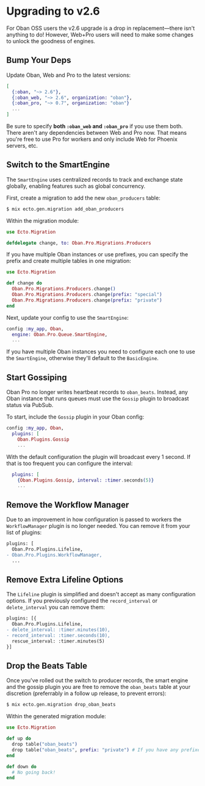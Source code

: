 # Upgrading to v2.6

For Oban OSS users the v2.6 upgrade is a drop in replacement—there isn't
anything to do! However, Web+Pro users will need to make some changes to unlock
the goodness of engines.

## Bump Your Deps

Update Oban, Web and Pro to the latest versions:

```elixir
[
  {:oban, "~> 2.6"},
  {:oban_web, "~> 2.6", organization: "oban"},
  {:oban_pro, "~> 0.7", organization: "oban"}
  ...
]
```

Be sure to specify **both `:oban_web` and `:oban_pro`** if you use them both.
There aren't any dependencies between Web and Pro now. That means you're free to
use Pro for workers and only include Web for Phoenix servers, etc.

## Switch to the SmartEngine

The `SmartEngine` uses centralized records to track and exchange state globally,
enabling features such as global concurrency.

First, create a migration to add the new `oban_producers` table:

```bash
$ mix ecto.gen.migration add_oban_producers
```

Within the migration module:

```elixir
use Ecto.Migration

defdelegate change, to: Oban.Pro.Migrations.Producers
```

If you have multiple Oban instances or use prefixes, you can specify the prefix
and create multiple tables in one migration:

```elixir
use Ecto.Migration

def change do
  Oban.Pro.Migrations.Producers.change()
  Oban.Pro.Migrations.Producers.change(prefix: "special")
  Oban.Pro.Migrations.Producers.change(prefix: "private")
end
```

Next, update your config to use the `SmartEngine`:

```elixir
config :my_app, Oban,
  engine: Oban.Pro.Queue.SmartEngine,
  ...
```

If you have multiple Oban instances you need to configure each one to use the
`SmartEngine`, otherwise they'll default to the `BasicEngine`.

## Start Gossiping

Oban Pro no longer writes heartbeat records to `oban_beats`. Instead, any Oban
instance that runs queues must use the `Gossip` plugin to broadcast status via
PubSub.

To start, include the `Gossip` plugin in your Oban config:

```elixir
config :my_app, Oban,
  plugins: [
    Oban.Plugins.Gossip
    ...
```

With the default configuration the plugin will broadcast every 1 second. If that
is too frequent you can configure the interval:

```elixir
  plugins: [
    {Oban.Plugins.Gossip, interval: :timer.seconds(5)}
    ...
```

## Remove the Workflow Manager

Due to an improvement in how configuration is passed to workers the
`WorkflowManager` plugin is no longer needed. You can remove it from your list
of plugins:

```diff
plugins: [
  Oban.Pro.Plugins.Lifeline,
- Oban.Pro.Plugins.WorkflowManager,
  ...
```

## Remove Extra Lifeline Options

The `Lifeline` plugin is simplified and doesn't accept as many configuration
options. If you previously configured the `record_interval` or `delete_interval`
you can remove them:

```diff
plugins: [{
  Oban.Pro.Plugins.Lifeline,
- delete_interval: :timer.minutes(10),
- record_interval: :timer.seconds(10),
  rescue_interval: :timer.minutes(5)
}]
```

## Drop the Beats Table

Once you've rolled out the switch to producer records, the smart engine and the
gossip plugin you are free to remove the `oban_beats` table at your discretion
(preferrably in a follow up release, to prevent errors):

```bash
$ mix ecto.gen.migration drop_oban_beats
```

Within the generated migration module:

```elixir
use Ecto.Migration

def up do
  drop table("oban_beats")
  drop table("oban_beats", prefix: "private") # If you have any prefixes:
end

def down do
  # No going back!
end
```
